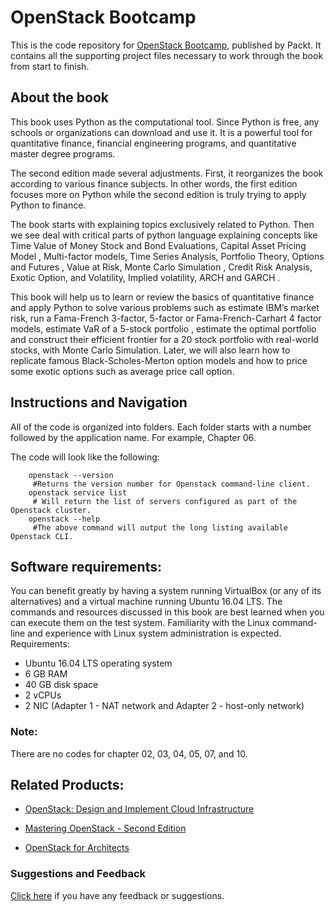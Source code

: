 # OpenStack Bootcamp
This is the code repository for [OpenStack Bootcamp](https://www.packtpub.com/big-data-and-business-intelligence/python-finance-second-edition?utm_source=github&utm_medium=repository&utm_content=9781787125698), published by Packt. It contains all the supporting project files necessary to work through the book from start to finish.

## About the book
This book uses Python as the computational tool. Since Python is free, any schools or organizations can download and use it. It is a powerful tool for quantitative finance, financial engineering programs, and quantitative master degree programs.

The second edition made several adjustments. First, it reorganizes the book according to various finance subjects. In other words, the first edition focuses more on Python while the second edition is truly trying to apply Python to finance.

The book starts with explaining topics exclusively related to Python. Then we see deal with critical parts of python language explaining concepts like Time Value of Money Stock and Bond Evaluations, Capital Asset Pricing Model , Multi-factor models, Time Series Analysis, Portfolio Theory, Options and Futures , Value at Risk, Monte Carlo Simulation , Credit Risk Analysis, Exotic Option, and Volatility, Implied volatility, ARCH and GARCH .

This book will help us to learn or review the basics of quantitative finance and apply Python to solve various problems such as estimate IBM’s market risk, run a Fama-French 3-factor, 5-factor or Fama-French-Carhart 4 factor models, estimate VaR of a 5-stock portfolio , estimate the optimal portfolio and construct their efficient frontier for a 20 stock portfolio with real-world stocks, with Monte Carlo Simulation. Later, we will also learn how to replicate famous Black-Scholes-Merton option models and how to price some exotic options such as average price call option.

## Instructions and Navigation
All of the code is organized into folders. Each folder starts with a number followed by the application name. For example, Chapter 06.

The code will look like the following:
   
        openstack --version
         #Returns the version number for Openstack command-line client.
        openstack service list
         # Will return the list of servers configured as part of the Openstack cluster.
        openstack --help
         #The above command will output the long listing available Openstack CLI.

## Software requirements:
You can benefit greatly by having a system running VirtualBox (or any of its alternatives) and a virtual machine running Ubuntu 16.04 LTS. The commands and resources discussed in this book are best learned when you can execute them on the test system. Familiarity with the Linux command-line and experience with Linux system administration is expected.
Requirements:
* Ubuntu 16.04 LTS operating system
* 6 GB RAM
* 40 GB disk space
* 2 vCPUs
* 2 NIC (Adapter 1 - NAT network and Adapter 2 - host-only network)

### Note:
There are no codes for chapter 02, 03, 04, 05, 07, and 10.

## Related Products:
* [OpenStack: Design and Implement Cloud Infrastructure](https://www.packtpub.com/virtualization-and-cloud/openstack-design-and-implement-cloud-infrastructure?utm_source=github&utm_medium=repository&utm_content=9781788290746)

* [Mastering OpenStack - Second Edition](https://www.packtpub.com/virtualization-and-cloud/mastering-openstack-second-edition?utm_source=github&utm_medium=repository&utm_content=9781786463982)

* [OpenStack for Architects](https://www.packtpub.com/virtualization-and-cloud/openstack-architects?utm_source=github&utm_medium=repository&utm_content=9781784395100)

### Suggestions and Feedback
[Click here](https://docs.google.com/forms/d/e/1FAIpQLSe5qwunkGf6PUvzPirPDtuy1Du5Rlzew23UBp2S-P3wB-GcwQ/viewform) if you have any feedback or suggestions.
